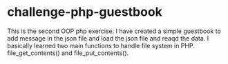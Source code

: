 # challenge-php-guestbook

This is the second OOP php exercise. I have created a simple guestbook to add message in the json file and load the json file and reaqd the data.
I basically learned two main functions to handle file system in PHP. file_get_contents() and file_put_contents().

